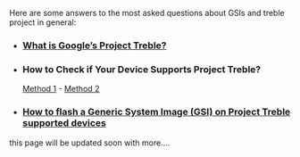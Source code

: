 Here are some answers to the most asked questions about GSIs and treble project in general:

* ### [What is Google’s Project Treble?](https://www.xda-developers.com/googles-project-treble-modularize-android-so-oems-can-update-devices-faster/)

* ### How to Check if Your Device Supports Project Treble?
     [Method 1](https://play.google.com/store/apps/details?id=com.kevintresuelo.treble) - [Method 2](https://www.xda-developers.com/project-treble-android-oreo/)

* ### [How to flash a Generic System Image (GSI) on Project Treble supported devices](https://www.xda-developers.com/flash-generic-system-image-project-treble-device/)


this page will be updated soon with more....